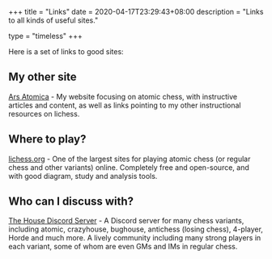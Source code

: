 +++
title = "Links"
date = 2020-04-17T23:29:43+08:00
description = "Links to all kinds of useful sites."

type = "timeless"
+++

Here is a set of links to good sites:

## My other site ##
[Ars Atomica](https://illion-atomic.netlify.app/) - My website focusing on atomic chess, with instructive articles and content, as well as links pointing to my other instructional resources on lichess.

## Where to play? ##
[lichess.org](https://lichess.org/) - One of the largest sites for playing atomic chess (or regular chess and other variants) online. Completely free and open-source, and with good diagram, study and analysis tools.


## Who can I discuss with? ##
[The House Discord Server](https://dscrd.me/housechessvariants) - A Discord server for many chess variants, including atomic, crazyhouse, bughouse, antichess (losing chess), 4-player, Horde and much more. A lively community including many strong players in each variant, some of whom are even GMs and IMs in regular chess.